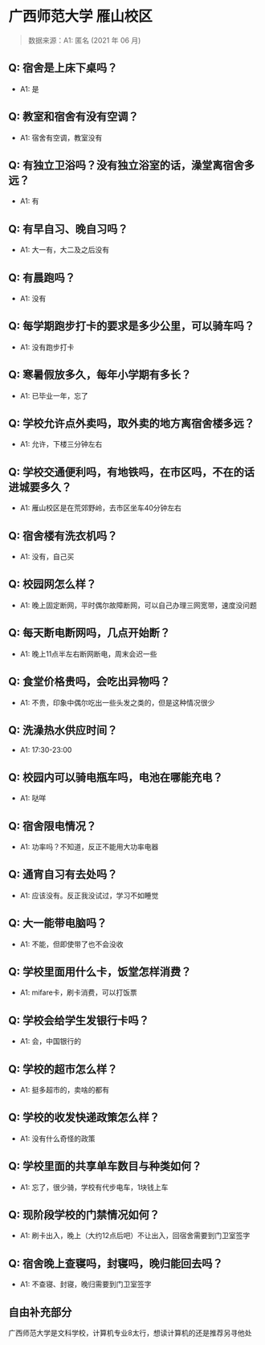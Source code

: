 # 广西师范大学 雁山校区

> 数据来源：A1: 匿名 (2021 年 06 月)

## Q: 宿舍是上床下桌吗？

- A1: 是

## Q: 教室和宿舍有没有空调？

- A1: 宿舍有空调，教室没有

## Q: 有独立卫浴吗？没有独立浴室的话，澡堂离宿舍多远？

- A1: 有

## Q: 有早自习、晚自习吗？

- A1: 大一有，大二及之后没有

## Q: 有晨跑吗？

- A1: 没有

## Q: 每学期跑步打卡的要求是多少公里，可以骑车吗？

- A1: 没有跑步打卡

## Q: 寒暑假放多久，每年小学期有多长？

- A1: 已毕业一年，忘了

## Q: 学校允许点外卖吗，取外卖的地方离宿舍楼多远？

- A1: 允许，下楼三分钟左右

## Q: 学校交通便利吗，有地铁吗，在市区吗，不在的话进城要多久？

- A1: 雁山校区是在荒郊野岭，去市区坐车40分钟左右

## Q: 宿舍楼有洗衣机吗？

- A1: 没有，自己买

## Q: 校园网怎么样？

- A1: 晚上固定断网，平时偶尔故障断网，可以自己办理三网宽带，速度没问题

## Q: 每天断电断网吗，几点开始断？

- A1: 晚上11点半左右断网断电，周末会迟一些

## Q: 食堂价格贵吗，会吃出异物吗？

- A1: 不贵，印象中偶尔吃出一些头发之类的，但是这种情况很少

## Q: 洗澡热水供应时间？

- A1: 17:30-23:00

## Q: 校园内可以骑电瓶车吗，电池在哪能充电？

- A1: 哒咩

## Q: 宿舍限电情况？

- A1: 功率吗？不知道，反正不能用大功率电器

## Q: 通宵自习有去处吗？

- A1: 应该没有。反正我没试过，学习不如睡觉

## Q: 大一能带电脑吗？

- A1: 不能，但即使带了也不会没收

## Q: 学校里面用什么卡，饭堂怎样消费？

- A1: mifare卡，刷卡消费，可以打饭票

## Q: 学校会给学生发银行卡吗？

- A1: 会，中国银行的

## Q: 学校的超市怎么样？

- A1: 挺多超市的，卖啥的都有

## Q: 学校的收发快递政策怎么样？

- A1: 没有什么奇怪的政策

## Q: 学校里面的共享单车数目与种类如何？

- A1: 忘了，很少骑，学校有代步电车，1块钱上车

## Q: 现阶段学校的门禁情况如何？

- A1: 刷卡出入，晚上（大约12点后吧）不让出入，回宿舍需要到门卫室签字

## Q: 宿舍晚上查寝吗，封寝吗，晚归能回去吗？

- A1: 不查寝、封寝，晚归需要到门卫室签字

## 自由补充部分

广西师范大学是文科学校，计算机专业8太行，想读计算机的还是推荐另寻他处